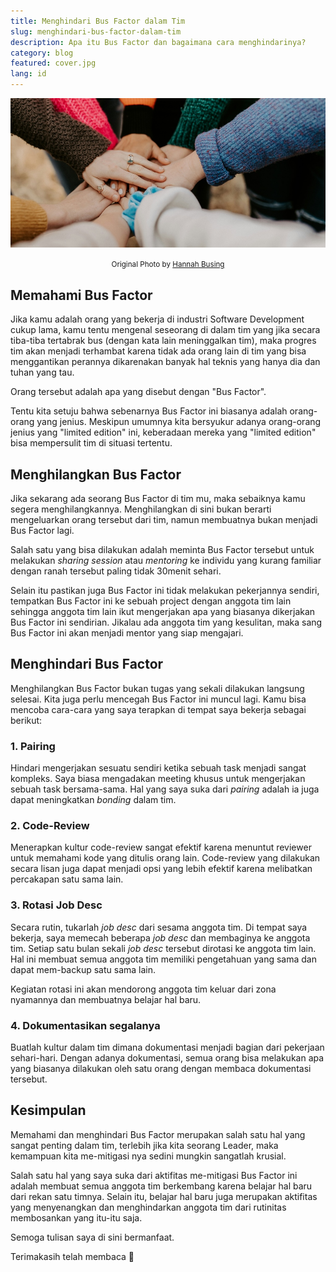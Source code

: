 ```yaml
---
title: Menghindari Bus Factor dalam Tim
slug: menghindari-bus-factor-dalam-tim
description: Apa itu Bus Factor dan bagaimana cara menghindarinya?
category: blog
featured: cover.jpg
lang: id
---
```


<img src="cover.jpg" alt="Perjalanan Belajar Vim" />

<p align="center"><small><span>Original Photo by <a href="https://unsplash.com/photos/person-in-red-sweater-holding-babys-hand-Zyx1bK9mqmA" target="_blank" rel="noopener">Hannah Busing</a></span></small></p>

## Memahami Bus Factor

Jika kamu adalah orang yang bekerja di industri Software Development cukup lama, kamu tentu mengenal seseorang di dalam tim yang jika secara tiba-tiba tertabrak bus (dengan kata lain meninggalkan tim), maka progres tim akan menjadi terhambat karena tidak ada orang lain di tim yang bisa menggantikan perannya dikarenakan banyak hal teknis yang hanya dia dan tuhan yang tau.

Orang tersebut adalah apa yang disebut dengan "Bus Factor".

Tentu kita setuju bahwa sebenarnya Bus Factor ini biasanya adalah orang-orang yang jenius. Meskipun umumnya kita bersyukur adanya orang-orang jenius yang "limited edition" ini, keberadaan mereka yang "limited edition" bisa mempersulit tim di situasi tertentu.

## Menghilangkan Bus Factor

Jika sekarang ada seorang Bus Factor di tim mu, maka sebaiknya kamu segera menghilangkannya. Menghilangkan di sini bukan berarti mengeluarkan orang tersebut dari tim, namun membuatnya bukan menjadi Bus Factor lagi.

Salah satu yang bisa dilakukan adalah meminta Bus Factor tersebut untuk melakukan _sharing session_ atau _mentoring_ ke individu yang kurang familiar dengan ranah tersebut paling tidak 30menit sehari.

Selain itu pastikan juga Bus Factor ini tidak melakukan pekerjannya sendiri, tempatkan Bus Factor ini ke sebuah project dengan anggota tim lain sehingga anggota tim lain ikut mengerjakan apa yang biasanya dikerjakan Bus Factor ini sendirian. Jikalau ada anggota tim yang kesulitan, maka sang Bus Factor ini akan menjadi mentor yang siap mengajari.

## Menghindari Bus Factor

Menghilangkan Bus Factor bukan tugas yang sekali dilakukan langsung selesai. Kita juga perlu mencegah Bus Factor ini muncul lagi. Kamu bisa mencoba cara-cara yang saya terapkan di tempat saya bekerja sebagai berikut:

### 1. Pairing

Hindari mengerjakan sesuatu sendiri ketika sebuah task menjadi sangat kompleks. Saya biasa mengadakan meeting khusus untuk mengerjakan sebuah task bersama-sama. Hal yang saya suka dari _pairing_ adalah ia juga dapat meningkatkan _bonding_ dalam tim.

### 2. Code-Review

Menerapkan kultur code-review sangat efektif karena menuntut reviewer untuk memahami kode yang ditulis orang lain. Code-review yang dilakukan secara lisan juga dapat menjadi opsi yang lebih efektif karena melibatkan percakapan satu sama lain.

### 3. Rotasi Job Desc

Secara rutin, tukarlah _job desc_ dari sesama anggota tim. Di tempat saya bekerja, saya memecah beberapa _job desc_ dan membaginya ke anggota tim. Setiap satu bulan sekali _job desc_ tersebut dirotasi ke anggota tim lain. Hal ini membuat semua anggota tim memiliki pengetahuan yang sama dan dapat mem-backup satu sama lain.

Kegiatan rotasi ini akan mendorong anggota tim keluar dari zona nyamannya dan membuatnya belajar hal baru.

### 4. Dokumentasikan segalanya

Buatlah kultur dalam tim dimana dokumentasi menjadi bagian dari pekerjaan sehari-hari. Dengan adanya dokumentasi, semua orang bisa melakukan apa yang biasanya dilakukan oleh satu orang dengan membaca dokumentasi tersebut.

## Kesimpulan

Memahami dan menghindari Bus Factor merupakan salah satu hal yang sangat penting dalam tim, terlebih jika kita seorang Leader, maka kemampuan kita me-mitigasi nya sedini mungkin sangatlah krusial.

Salah satu hal yang saya suka dari aktifitas me-mitigasi Bus Factor ini adalah membuat semua anggota tim berkembang karena belajar hal baru dari rekan satu timnya. Selain itu, belajar hal baru juga merupakan aktifitas yang menyenangkan dan menghindarkan anggota tim dari rutinitas membosankan yang itu-itu saja.

Semoga tulisan saya di sini bermanfaat.

Terimakasih telah membaca 👋
